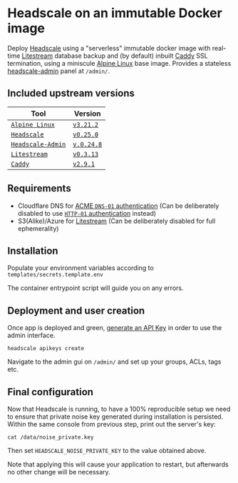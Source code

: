# Headscale on an immutable Docker image

Deploy [Headscale][headscale] using a "serverless" immutable docker image with real-time [Litestream][litestream] database backup and (by default) inbuilt [Caddy][caddy] SSL termination, using a miniscule [Alpine Linux][alpine-linux] base image. Provides a stateless [headscale-admin][headscale-admin] panel at `/admin/`.

## Included upstream versions

| Tool | Version |
|---|---|
| [`Alpine Linux`](alpine-linux) | [`v3.21.2`](https://git.alpinelinux.org/aports/log/?h=v3.21.2)
| [`Headscale`](headscale) | [`v0.25.0`](https://github.com/juanfont/headscale/releases/tag/v0.25.0) |
| [`Headscale-Admin`](headscale-admin) | [`v.0.24.8`](https://github.com/GoodiesHQ/headscale-admin/releases/tag/v0.24.8) |
| [`Litestream`](litestream) | [`v0.3.13`](https://github.com/benbjohnson/litestream/releases/tag/v0.3.13) |
| [`Caddy`](caddy) | [`v2.9.1`](https://github.com/caddyserver/caddy/releases/tag/v2.9.1) |


## Requirements

* Cloudflare DNS for [ACME `DNS-01` authentication][dns-01-challenge] (Can be deliberately disabled to use [`HTTP-01` authentication][http-01-challenge] instead)
* S3(Alike)/Azure for [Litestream][litestream] (Can be deliberately disabled for full ephemerality)

## Installation

Populate your environment variables according to `templates/secrets.template.env`

The container entrypoint script will guide you on any errors.

## Deployment and user creation

Once app is deployed and green, [generate an API Key][headscale-usage] in order to use the admin interface.

```console
headscale apikeys create
```

Navigate to the admin gui on `/admin/` and set up your groups, ACLs, tags etc.

## Final configuration

Now that Headscale is running, to have a 100% reproducible setup we need to ensure that private noise key generated during installation is persisted. Within the same console from previous step, print out the server's key:

```console
cat /data/noise_private.key
```

Then set `HEADSCALE_NOISE_PRIVATE_KEY` to the value obtained above.

Note that applying this will cause your application to restart, but afterwards no other change will be necessary.

[headscale]: https://github.com/juanfont/headscale
[litestream]: https://litestream.io/
[headscale-admin]: https://github.com/GoodiesHQ/headscale-admin
[alpine-linux]: https://www.alpinelinux.org/
[dns-01-challenge]: https://letsencrypt.org/docs/challenge-types/#dns-01-challenge
[http-01-challenge]: https://letsencrypt.org/docs/challenge-types/#http-01-challenge
[headscale-usage]: https://headscale.net/stable/ref/remote-cli/#create-an-api-key
[caddy]: https://caddyserver.com/
